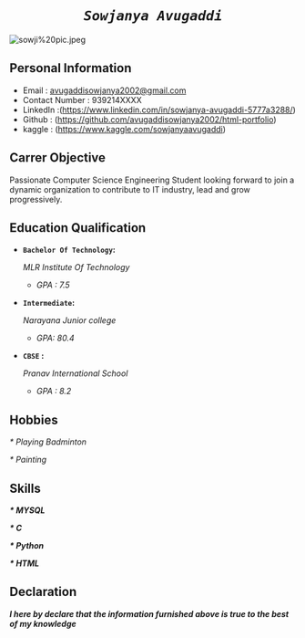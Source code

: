 # <i><center>`Sowjanya Avugaddi`</center></i>



![sowji%20pic.jpeg](attachment:sowji%20pic.jpeg)

## Personal Information
* Email : avugaddisowjanya2002@gmail.com
* Contact Number : 939214XXXX
* LinkedIn :(https://www.linkedin.com/in/sowjanya-avugaddi-5777a3288/)
* Github : (https://github.com/avugaddisowjanya2002/html-portfolio)
* kaggle : (https://www.kaggle.com/sowjanyaavugaddi)


## Carrer Objective
Passionate Computer Science Engineering Student looking forward to join a dynamic organization to contribute to IT industry, lead and grow progressively.

## Education Qualification
* <b>`Bachelor Of Technology`:</b> 
    
    <i> MLR Institute Of Technology
     * GPA : 7.5</i>
     
* <b>`Intermediate`:</b> 

    <i> Narayana Junior college
     * GPA: 80.4</i>
   
* <b>`CBSE` : </b>

     <i> Pranav International School 
    * GPA : 8.2</i>
       
       

## Hobbies
   <i> * Playing Badminton</i>
   
   <i> * Painting</i>
   
    

## Skills
<i><b> * MYSQL <b></i>

   <i><b> * C <b></i>
    
   <i><b> * Python<b> </i>
    
   <i><b> * HTML <b></i>
    
    
    

## Declaration
<i> I here by declare that the information furnished above is true to the best of my knowledge</i>
